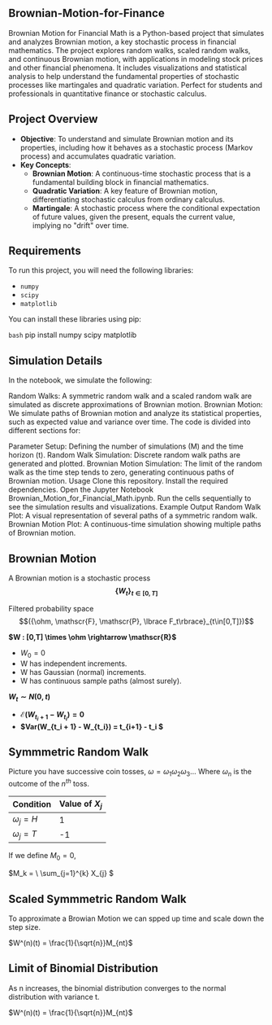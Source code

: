 ## Brownian-Motion-for-Finance
Brownian Motion for Financial Math is a Python-based project that simulates and analyzes Brownian motion, a key stochastic process in financial mathematics.
The project explores random walks, scaled random walks, and continuous Brownian motion, with applications in modeling stock prices and other financial phenomena. It includes visualizations and statistical analysis to help understand the fundamental properties of stochastic processes like martingales and quadratic variation. Perfect for students and professionals in quantitative finance or stochastic calculus.

## Project Overview

- **Objective**: To understand and simulate Brownian motion and its properties, including how it behaves as a stochastic process (Markov process) and accumulates quadratic variation.
- **Key Concepts**:
  - **Brownian Motion**: A continuous-time stochastic process that is a fundamental building block in financial mathematics.
  - **Quadratic Variation**: A key feature of Brownian motion, differentiating stochastic calculus from ordinary calculus.
  - **Martingale**: A stochastic process where the conditional expectation of future values, given the present, equals the current value, implying no "drift" over time.

## Requirements

To run this project, you will need the following libraries:

- `numpy`
- `scipy`
- `matplotlib`

You can install these libraries using pip:

```bash```
pip install numpy scipy matplotlib


## Simulation Details
In the notebook, we simulate the following:

Random Walks: A symmetric random walk and a scaled random walk are simulated as discrete approximations of Brownian motion.
Brownian Motion: We simulate paths of Brownian motion and analyze its statistical properties, such as expected value and variance over time.
The code is divided into different sections for:

Parameter Setup: Defining the number of simulations (M) and the time horizon (t).
Random Walk Simulation: Discrete random walk paths are generated and plotted.
Brownian Motion Simulation: The limit of the random walk as the time step tends to zero, generating continuous paths of Brownian motion.
Usage
Clone this repository.
Install the required dependencies.
Open the Jupyter Notebook Brownian_Motion_for_Financial_Math.ipynb.
Run the cells sequentially to see the simulation results and visualizations.
Example Output
Random Walk Plot: A visual representation of several paths of a symmetric random walk.
Brownian Motion Plot: A continuous-time simulation showing multiple paths of Brownian motion.

## Brownian Motion
A Brownian motion is a stochastic process **$${\lbrace W_t\rbrace}_{t\in[0,T]}$$**

Filtered probability space $$({\ohm, \mathscr{F}, \mathscr{P}, \lbrace F_t\rbrace}_{t\in[0,T]})$$

**$W : [0,T] \times \ohm \rightarrow \mathscr{R}$**
- $W_0 = 0$
- W has independent increments.
- W has Gaussian (normal) increments.
- W has continuous sample paths (almost surely).

**$W_t \sim N(0,t)$**
- **$\mathcal{E}(W_{t_i + 1} - W_{t_i}) = 0$**
- **$Var(W_{t_i + 1} - W_{t_i}) = t_{i+1} - t_i $**

## Symmmetric Random Walk
Picture you have successive coin tosses, $\omega = \omega_1 \omega_2 \omega_3 ...$ 
 Where $\omega_n$ is the outcome of the $n^{th}$ toss.

| Condition          | Value of $X_j$|
|--------------------|---------------|
| $\omega_j = H$     | 1             |
| $\omega_j = T$     | -1            |


If we define $M_0 = 0,$

$M_k = \ \sum_{j=1}^{k} X_{j}  \$

## Scaled Symmmetric Random Walk
To approximate a Browian Motion we can spped up time and scale down the step size.

$W^(n)(t) = \frac{1}{\sqrt{n}}M_{nt}$


## Limit of Binomial Distribution
As n increases, the binomial distribution converges to the normal distribution with variance t.

$W^(n)(t) = \frac{1}{\sqrt{n}}M_{nt}$




